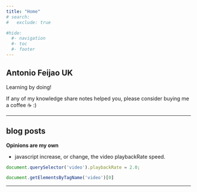 ```yaml
---
title: "Home"
# search:
#   exclude: true

#hide:
  #- navigation
  #- toc
  #- footer
---
```


##  Antonio Feijao UK

Learning by doing!

If any of my knowledge share notes helped you, please consider buying me a coffee ☕️ :)



<script type='text/javascript' src='https://storage.ko-fi.com/cdn/widget/Widget_2.js'></script>
<script type='text/javascript'>kofiwidget2.init('Buy-me-a-Coffee', '#ff5f5f', 'B0B019526');kofiwidget2.draw();</script>

---

## blog posts

**Opinions are my own**

* javascript increase, or change, the video playbackRate speed.

```js
document.querySelector('video').playbackRate = 2.0;

document.getElementsByTagName('video')[0]

```
---

